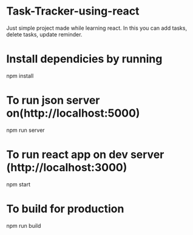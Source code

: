 # Task-Tracker-using-react
Just simple project made while learning react. In this you can add tasks, delete tasks, update reminder.


# Install dependicies by running
npm install



# To run json server on(http://localhost:5000)
npm run server



# To run react app on dev server (http://localhost:3000)
npm start



# To build for production
npm run build
